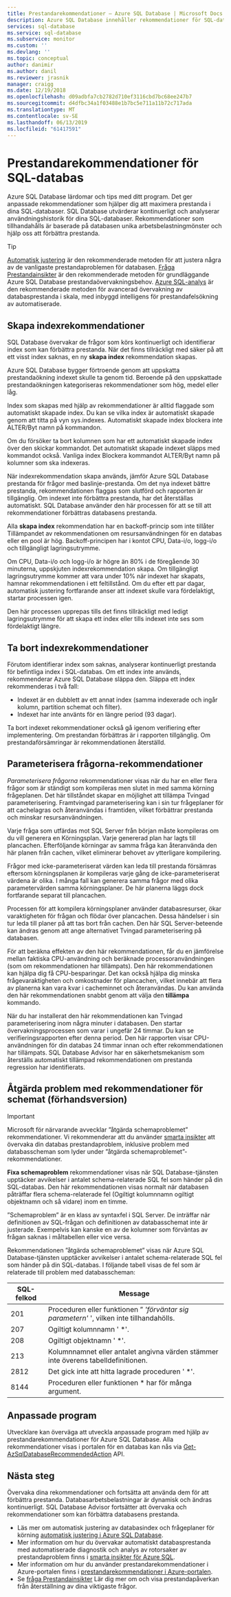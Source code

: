 ```yaml
---
title: Prestandarekommendationer – Azure SQL Database | Microsoft Docs
description: Azure SQL Database innehåller rekommendationer för SQL-databaser som kan förbättra aktuella frågeprestanda.
services: sql-database
ms.service: sql-database
ms.subservice: monitor
ms.custom: ''
ms.devlang: ''
ms.topic: conceptual
author: danimir
ms.author: danil
ms.reviewer: jrasnik
manager: craigg
ms.date: 12/19/2018
ms.openlocfilehash: d09adbfa7cb2782d710ef3116cbd7bc68ee247b7
ms.sourcegitcommit: d4dfbc34a1f03488e1b7bc5e711a11b72c717ada
ms.translationtype: MT
ms.contentlocale: sv-SE
ms.lasthandoff: 06/13/2019
ms.locfileid: "61417591"
---
```

# <a name="performance-recommendations-for-sql-database"></a>Prestandarekommendationer för SQL-databas

Azure SQL Database lärdomar och tips med ditt program. Det ger anpassade rekommendationer som hjälper dig att maximera prestanda i dina SQL-databaser. SQL Database utvärderar kontinuerligt och analyserar användningshistorik för dina SQL-databaser. Rekommendationer som tillhandahålls är baserade på databasen unika arbetsbelastningmönster och hjälp oss att förbättra prestanda.

> [!TIP]
> [Automatisk justering](sql-database-automatic-tuning.md) är den rekommenderade metoden för att justera några av de vanligaste prestandaproblemen för databasen. [Fråga Prestandainsikter](sql-database-query-performance.md) är den rekommenderade metoden för grundläggande Azure SQL Database prestandaövervakningsbehov. [Azure SQL-analys](../azure-monitor/insights/azure-sql.md) är den rekommenderade metoden för avancerad övervakning av databasprestanda i skala, med inbyggd intelligens för prestandafelsökning av automatiserade.
>

## <a name="create-index-recommendations"></a>Skapa indexrekommendationer
SQL Database övervakar de frågor som körs kontinuerligt och identifierar index som kan förbättra prestanda. När det finns tillräckligt med säker på att ett visst index saknas, en ny **skapa index** rekommendation skapas.

 Azure SQL Database bygger förtroende genom att uppskatta prestandaökning indexet skulle ta genom tid. Beroende på den uppskattade prestandaökningen kategoriseras rekommendationer som hög, medel eller låg. 

Index som skapas med hjälp av rekommendationer är alltid flaggade som automatiskt skapade index. Du kan se vilka index är automatiskt skapade genom att titta på vyn sys.indexes. Automatiskt skapade index blockera inte ALTER/Byt namn på kommandon. 

Om du försöker ta bort kolumnen som har ett automatiskt skapade index över den skickar kommandot. Det automatiskt skapade indexet släpps med kommandot också. Vanliga index Blockera kommandot ALTER/Byt namn på kolumner som ska indexeras.

När indexrekommendation skapa används, jämför Azure SQL Database prestanda för frågor med baslinje-prestanda. Om det nya indexet bättre prestanda, rekommendationen flaggas som slutförd och rapporten är tillgänglig. Om indexet inte förbättra prestanda, har det återställas automatiskt. SQL Database använder den här processen för att se till att rekommendationer förbättras databasens prestanda.

Alla **skapa index** rekommendation har en backoff-princip som inte tillåter Tillämpandet av rekommendationen om resursanvändningen för en databas eller en pool är hög. Backoff-principen har i kontot CPU, Data-i/o, logg-i/o och tillgängligt lagringsutrymme. 

Om CPU, Data-i/o och logg-i/o är högre än 80% i de föregående 30 minuterna, uppskjuten indexrekommendation skapa. Om tillgängligt lagringsutrymme kommer att vara under 10% när indexet har skapats, hamnar rekommendationen i ett feltillstånd. Om du efter ett par dagar, automatisk justering fortfarande anser att indexet skulle vara fördelaktigt, startar processen igen. 

Den här processen upprepas tills det finns tillräckligt med ledigt lagringsutrymme för att skapa ett index eller tills indexet inte ses som fördelaktigt längre.

## <a name="drop-index-recommendations"></a>Ta bort indexrekommendationer
Förutom identifierar index som saknas, analyserar kontinuerligt prestanda för befintliga index i SQL-databas. Om ett index inte används, rekommenderar Azure SQL Database släppa den. Släppa ett index rekommenderas i två fall:
* Indexet är en dubblett av ett annat index (samma indexerade och ingår kolumn, partition schemat och filter).
* Indexet har inte använts för en längre period (93 dagar).

Ta bort indexet rekommendationer också gå igenom verifiering efter implementering. Om prestandan förbättras är i rapporten tillgänglig. Om prestandaförsämringar är rekommendationen återställd.


## <a name="parameterize-queries-recommendations"></a>Parameterisera frågorna-rekommendationer
*Parameterisera frågorna* rekommendationer visas när du har en eller flera frågor som är ständigt som kompileras men slutet in med samma körning frågeplanen. Det här tillståndet skapar en möjlighet att tillämpa Tvingad parameterisering. Framtvingad parameterisering kan i sin tur frågeplaner för att cachelagras och återanvändas i framtiden, vilket förbättrar prestanda och minskar resursanvändningen. 

Varje fråga som utfärdas mot SQL Server från början måste kompileras om du vill generera en Körningsplan. Varje genererad plan har lagts till plancachen. Efterföljande körningar av samma fråga kan återanvända den här planen från cachen, vilket eliminerar behovet av ytterligare kompilering. 

Frågor med icke-parameteriserat värden kan leda till prestanda försämras eftersom körningsplanen är kompileras varje gång de icke-parameteriserat värdena är olika. I många fall kan generera samma frågor med olika parametervärden samma körningsplaner. De här planerna läggs dock fortfarande separat till plancachen. 

Processen för att kompilera körningsplaner använder databasresurser, ökar varaktigheten för frågan och flödar över plancachen. Dessa händelser i sin tur leda till planer på att tas bort från cachen. Den här SQL Server-beteende kan ändras genom att ange alternativet Tvingad parameterisering på databasen. 

För att beräkna effekten av den här rekommendationen, får du en jämförelse mellan faktiska CPU-användning och beräknade processoranvändningen (som om rekommendationen har tillämpats). Den här rekommendationen kan hjälpa dig få CPU-besparingar. Det kan också hjälpa dig minska frågevaraktigheten och omkostnader för plancachen, vilket innebär att flera av planerna kan vara kvar i cacheminnet och återanvändas. Du kan använda den här rekommendationen snabbt genom att välja den **tillämpa** kommando. 

När du har installerat den här rekommendationen kan Tvingad parameterisering inom några minuter i databasen. Den startar övervakningsprocessen som varar i ungefär 24 timmar. Du kan se verifieringsrapporten efter denna period. Den här rapporten visar CPU-användningen för din databas 24 timmar innan och efter rekommendationen har tillämpats. SQL Database Advisor har en säkerhetsmekanism som återställs automatiskt tillämpad rekommendationen om prestanda regression har identifierats.

## <a name="fix-schema-issues-recommendations-preview"></a>Åtgärda problem med rekommendationer för schemat (förhandsversion)

> [!IMPORTANT]
> Microsoft för närvarande avvecklar ”åtgärda schemaproblemet” rekommendationer. Vi rekommenderar att du använder [smarta insikter](sql-database-intelligent-insights.md) att övervaka din databas prestandaproblem, inklusive problem med databasscheman som lyder under ”åtgärda schemaproblemet”-rekommendationer.
> 

**Fixa schemaproblem** rekommendationer visas när SQL Database-tjänsten upptäcker avvikelser i antalet schema-relaterade SQL fel som händer på din SQL-databas. Den här rekommendationen visas normalt när databasen påträffar flera schema-relaterade fel (Ogiltigt kolumnnamn ogiltigt objektnamn och så vidare) inom en timme.

”Schemaproblem” är en klass av syntaxfel i SQL Server. De inträffar när definitionen av SQL-frågan och definitionen av databasschemat inte är justerade. Exempelvis kan kanske en av de kolumner som förväntas av frågan saknas i måltabellen eller vice versa. 

Rekommendationen ”åtgärda schemaproblemet” visas när Azure SQL Database-tjänsten upptäcker avvikelser i antalet schema-relaterade SQL fel som händer på din SQL-databas. I följande tabell visas de fel som är relaterade till problem med databasscheman:

| SQL-felkod | Message |
| --- | --- |
| 201 |Proceduren eller funktionen ” *'förväntar sig parametern'* ', vilken inte tillhandahölls. |
| 207 |Ogiltigt kolumnnamn ' *'. |
| 208 |Ogiltigt objektnamn ' *'. |
| 213 |Kolumnnamnet eller antalet angivna värden stämmer inte överens tabelldefinitionen. |
| 2812 |Det gick inte att hitta lagrade proceduren ' *'. |
| 8144 |Proceduren eller funktionen * har för många argument. |

## <a name="custom-applications"></a>Anpassade program

Utvecklare kan överväga att utveckla anpassade program med hjälp av prestandarekommendationer för Azure SQL Database. Alla rekommendationer visas i portalen för en databas kan nås via [Get-AzSqlDatabaseRecommendedAction](https://docs.microsoft.com/powershell/module/az.sql/get-azsqldatabaserecommendedaction) API.

## <a name="next-steps"></a>Nästa steg
Övervaka dina rekommendationer och fortsätta att använda dem för att förbättra prestanda. Databasarbetsbelastningar är dynamisk och ändras kontinuerligt. SQL Database Advisor fortsätter att övervaka och rekommendationer som kan förbättra databasens prestanda. 

* Läs mer om automatisk justering av databasindex och frågeplaner för körning [automatisk justering i Azure SQL Database](sql-database-automatic-tuning.md).
* Mer information om hur du övervakar automatiskt databasprestanda med automatiserade diagnostik och analys av rotorsaker av prestandaproblem finns i [smarta insikter för Azure SQL](sql-database-intelligent-insights.md).
*  Mer information om hur du använder prestandarekommendationer i Azure-portalen finns i [prestandarekommendationer i Azure-portalen](sql-database-advisor-portal.md).
* Se [fråga Prestandainsikter](sql-database-query-performance.md) Lär dig mer om och visa prestandapåverkan från återställning av dina viktigaste frågor.


